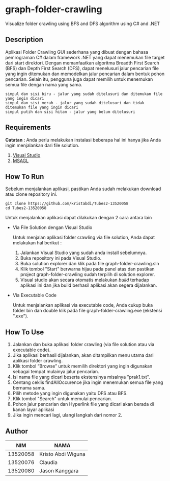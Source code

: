 # graph-folder-crawling
Visualize folder crawling using BFS and DFS algorithm using C# and .NET

## Description
Aplikasi Folder Crawling GUI sederhana yang dibuat dengan bahasa pemrograman C# dalam framework .NET yang dapat menemukan file target dari start direktori. Dengan memanfaatkan algoritma Breadth First Search (BFS) dan Depth First Search (DFS), dapat menelusuri jalur pencarian file yang ingin ditemukan dan memodelkan jalur pencarian dalam bentuk pohon pencarian. Selain itu, pengguna juga dapat memilih untuk menemukan semua file dengan nama yang sama.
```
simpul dan sisi biru - jalur yang sudah ditelusuri dan ditemukan file yang ingin dicari
simpul dan sisi merah - jalur yang sudah ditelusuri dan tidak ditemukan file yang ingin dicari
simpul putih dan sisi hitam - jalur yang belum ditelusuri
```
## Requirements
**Catatan :** Anda perlu melakukan instalasi beberapa hal ini hanya jika Anda ingin menjalankan dari file solution.
1. [Visual Studio](https://visualstudio.microsoft.com/downloads/)
2. [MSAGL](https://github.com/microsoft/automatic-graph-layout)

## How To Run
Sebelum menjalankan aplikasi, pastikan Anda sudah melakukan download atau clone repository ini.
```
git clone https://github.com/kristabdi/Tubes2-13520058
cd Tubes2-13520058
```
Untuk menjalankan aplikasi  dapat dilakukan dengan 2 cara antara lain 
- Via File Solution dengan Visual Studio
   
    Untuk menjalan aplikasi folder crawling via file solution, Anda dapat melakukan hal berikut :
    
    1.  Jalankan Visual Studio yang sudah anda install sebelumnya.
    2.  Buka repository ini pada Visual Studio.
    3.  Buka solution explorer dan klik pada file graph-folder-crawling.sln
    4.  Klik tombol "Start" berwarna hijau pada panel atas dan pastikan project graph-folder-crawling sudah terpilih di solution explorer.
    5.  Visual studio akan secara otomatis melakukan *build* terhadap aplikasi ini dan jika build berhasil aplikasi akan segera dijalankan.
- Via Executable Code

    Untuk menjalankan aplikasi via executable code, Anda cukup buka folder bin dan double klik pada file graph-folder-crawling.exe (ekstensi ".exe").

## How To Use
1. Jalankan dan buka aplikasi folder crawling (via file solution atau via executable code).
2. Jika aplikasi berhasil dijalankan, akan ditampilkan menu utama dari aplikasi folder crawling.
3. Klik tombol “Browse” untuk memilih direktori yang ingin digunakan sebagai tempat mulainya jalur pencarian. 
4. Isi nama file yang dicari beserta ekstensinya misalnya "prak1.txt".
5. Centang ceklis findAllOccurence jika ingin menemukan semua file yang bernama sama.
6. Pilih metode yang ingin digunakan yaitu DFS atau BFS.
7. Klik tombol "Search" untuk memulai pencarian.
8. Pohon jalur pencarian dan Hyperlink file yang dicari akan berada di kanan layar aplikasi
9. Jika ingin mencari lagi, ulangi langkah dari nomor 2.

## Author
NIM | NAMA
--- | ---
13520058 | Kristo Abdi Wiguna
13520076 | Claudia
13520080 | Jason Kanggara
